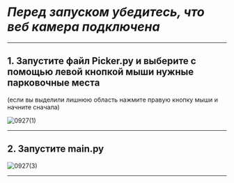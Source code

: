 # *Перед запуском убедитесь, что  веб камера подключена*
---
## 1. Запустите файл Picker.py и выберите с помощью левой кнопкой мыши нужные парковочные места 
(если вы выделили лишнюю область нажмите правую кнопку мыши и начните сначала)

![0927(1)](https://github.com/user-attachments/assets/b3e54345-d3f2-42bc-9996-3a2d6930c99c)

---
## 2. Запустите main.py

![0927(3)](https://github.com/user-attachments/assets/184fcb48-3ddf-41e4-a66c-67f988297baf)

---
